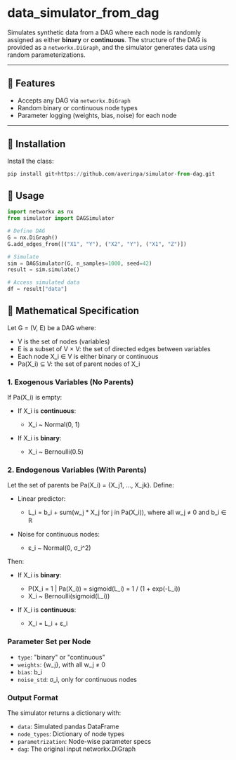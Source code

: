 # data_simulator_from_dag

Simulates synthetic data from a DAG where each node is randomly assigned as either **binary** or **continuous**. The structure of the DAG is provided as a `networkx.DiGraph`, and the simulator generates data using random parameterizations.

---

## 🚀 Features

- Accepts any DAG via `networkx.DiGraph`
- Random binary or continuous node types
- Parameter logging (weights, bias, noise) for each node

---
## 🔧 Installation

Install the class:
```python
pip install git+https://github.com/averinpa/simulator-from-dag.git

```

## 🧪 Usage

```python
import networkx as nx
from simulator import DAGSimulator

# Define DAG
G = nx.DiGraph()
G.add_edges_from([("X1", "Y"), ("X2", "Y"), ("X1", "Z")])

# Simulate
sim = DAGSimulator(G, n_samples=1000, seed=42)
result = sim.simulate()

# Access simulated data
df = result["data"]
```

## 🧬 Mathematical Specification

Let G = (V, E) be a DAG where:
- V is the set of nodes (variables)
- E is a subset of V × V: the set of directed edges between variables
- Each node X_i ∈ V is either binary or continuous
- Pa(X_i) ⊆ V: the set of parent nodes of X_i

### 1. Exogenous Variables (No Parents)
If Pa(X_i) is empty:

- If X_i is **continuous**:
  - X_i ~ Normal(0, 1)

- If X_i is **binary**:
  - X_i ~ Bernoulli(0.5)

### 2. Endogenous Variables (With Parents)
Let the set of parents be Pa(X_i) = {X_j1, ..., X_jk}. Define:

- Linear predictor:
  - L_i = b_i + sum(w_j * X_j for j in Pa(X_i)), where all w_j ≠ 0 and b_i ∈ ℝ

- Noise for continuous nodes:
  - ε_i ~ Normal(0, σ_i^2)

Then:

- If X_i is **binary**:
  - P(X_i = 1 | Pa(X_i)) = sigmoid(L_i) = 1 / (1 + exp(-L_i))
  - X_i ~ Bernoulli(sigmoid(L_i))

- If X_i is **continuous**:
  - X_i = L_i + ε_i

### Parameter Set per Node
- `type`: "binary" or "continuous"
- `weights`: {w_j}, with all w_j ≠ 0
- `bias`: b_i
- `noise_std`: σ_i, only for continuous nodes

### Output Format
The simulator returns a dictionary with:
- `data`: Simulated pandas DataFrame
- `node_types`: Dictionary of node types
- `parametrization`: Node-wise parameter specs
- `dag`: The original input networkx.DiGraph
